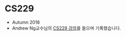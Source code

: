 # CS229  
* Autumn 2018
* Andrew Ng교수님의 [CS229 강의](https://youtube.com/playlist?list=PLoROMvodv4rMiGQp3WXShtMGgzqpfVfbU)를 들으며 기록했습니다.

